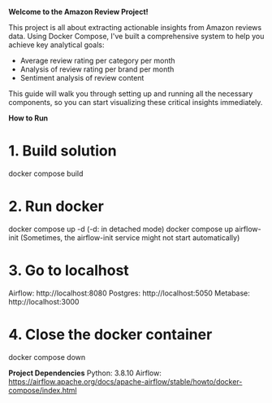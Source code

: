**Welcome to the Amazon Review Project!**

This project is all about extracting actionable insights from Amazon reviews data. Using Docker Compose, I've built a comprehensive system to help you achieve key analytical goals:

- Average review rating per category per month
- Analysis of review rating per brand per month
- Sentiment analysis of review content

This guide will walk you through setting up and running all the necessary components, so you can start visualizing these critical insights immediately.

**How to Run**
# 1. Build solution
docker compose build

# 2. Run docker 
docker compose up -d (-d: in detached mode)
docker compose up airflow-init (Sometimes, the airflow-init service might not start automatically)

# 3. Go to localhost
Airflow: http://localhost:8080
Postgres: http://localhost:5050
Metabase: http://localhost:3000

# 4. Close the docker container
docker compose down

**Project Dependencies**
Python: 3.8.10
Airflow: https://airflow.apache.org/docs/apache-airflow/stable/howto/docker-compose/index.html
